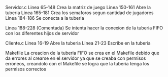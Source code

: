 Servidor.c
Linea 65-148 Crea la matriz de juego
Linea 150-161 Abre la tuberia
Linea 165-181 Crea los semaforos segun cantidad de jugadores
Linea 184-186 Se conecta a la tuberia

Linea 188-228 (Comentada) Se intenta hacer la conexion de la tuberia FIFO con los diferentes hijos de servidor

Cliente.c
Linea 16-19 Abre la tuberia
Linea 21-23 Escribe en la tuberia

Makefile
La creacion de la tuberia FIFO se crea en el Makefile debido que da errores al crearse en el servidor ya que se creaba con permisos erroneos, creandolo con el Makefile se logra que la tuberia tenga los permisos correctos